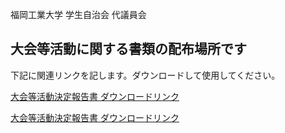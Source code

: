福岡工業大学 学生自治会 代議員会

## 大会等活動に関する書類の配布場所です

下記に関連リンクを記します。ダウンロードして使用してください。

[大会等活動決定報告書 ダウンロードリンク](https://github.com/daigi-fit/publish/raw/main/202207%E5%A4%A7%E4%BC%9A%E7%AD%89%E6%B4%BB%E5%8B%95/distribution/%E5%A4%A7%E4%BC%9A%E7%AD%89%E6%B4%BB%E5%8B%95%E6%B1%BA%E5%AE%9A%E5%A0%B1%E5%91%8A%E6%9B%B8.docx)

[大会等活動決定報告書 ダウンロードリンク](https://github.com/daigi-fit/publish/raw/main/202207%E5%A4%A7%E4%BC%9A%E7%AD%89%E6%B4%BB%E5%8B%95/distribution/%E5%A4%A7%E4%BC%9A%E7%AD%89%E6%B4%BB%E5%8B%95%E5%A0%B1%E5%91%8A%E6%9B%B8.docx)

